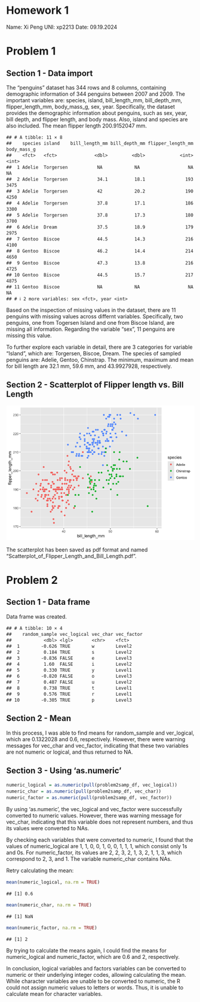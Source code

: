 Homework 1
================

Name: Xi Peng UNI: xp2213 Date: 09.19.2024

# Problem 1

## Section 1 - Data import

The “penguins” dataset has 344 rows and 8 columns, containing
demographic information of 344 penguins between 2007 and 2009. The
important variables are: species, island, bill_length_mm, bill_depth_mm,
flipper_length_mm, body_mass_g, sex, year. Specifically, the dataset
provides the demographic information about penguins, such as sex, year,
bill depth, and flipper length, and body mass. Also, island and species
are also included. The mean flipper length 200.9152047 mm.

    ## # A tibble: 11 × 8
    ##    species island    bill_length_mm bill_depth_mm flipper_length_mm body_mass_g
    ##    <fct>   <fct>              <dbl>         <dbl>             <int>       <int>
    ##  1 Adelie  Torgersen           NA            NA                  NA          NA
    ##  2 Adelie  Torgersen           34.1          18.1               193        3475
    ##  3 Adelie  Torgersen           42            20.2               190        4250
    ##  4 Adelie  Torgersen           37.8          17.1               186        3300
    ##  5 Adelie  Torgersen           37.8          17.3               180        3700
    ##  6 Adelie  Dream               37.5          18.9               179        2975
    ##  7 Gentoo  Biscoe              44.5          14.3               216        4100
    ##  8 Gentoo  Biscoe              46.2          14.4               214        4650
    ##  9 Gentoo  Biscoe              47.3          13.8               216        4725
    ## 10 Gentoo  Biscoe              44.5          15.7               217        4875
    ## 11 Gentoo  Biscoe              NA            NA                  NA          NA
    ## # ℹ 2 more variables: sex <fct>, year <int>

Based on the inspection of missing values in the dataset, there are 11
penguins with missing values across differnt variables. Specifically,
two penguins, one from Togersen Island and one from Biscoe Island, are
missing all information. Regarding the variable “sex”, 11 penguins are
missing this value.

To further explore each variable in detail, there are 3 categories for
variable “Island”, which are: Torgersen, Biscoe, Dream. The species of
sampled penguins are: Adelie, Gentoo, Chinstrap. The minimum, maximum
and mean for bill length are 32.1 mm, 59.6 mm, and 43.9927928,
respectively.

## Section 2 - Scatterplot of Flipper length vs. Bill Length

![](P8105-HW1_files/figure-gfm/unnamed-chunk-5-1.png)<!-- -->

The scatterplot has been saved as pdf format and named
“Scatterplot_of_Flipper_Length_and_Bill_Length.pdf”.

# Problem 2

## Section 1 - Data frame

Data frame was created.

    ## # A tibble: 10 × 4
    ##    random_sample vec_logical vec_char vec_factor
    ##            <dbl> <lgl>       <chr>    <fct>     
    ##  1        -0.626 TRUE        w        Level2    
    ##  2         0.184 TRUE        s        Level2    
    ##  3        -0.836 FALSE       e        Level3    
    ##  4         1.60  FALSE       i        Level2    
    ##  5         0.330 TRUE        y        Level1    
    ##  6        -0.820 FALSE       o        Level3    
    ##  7         0.487 FALSE       u        Level2    
    ##  8         0.738 TRUE        t        Level1    
    ##  9         0.576 TRUE        r        Level1    
    ## 10        -0.305 TRUE        p        Level3

## Section 2 - Mean

In this process, I was able to find means for random_sample and
ver_logical, which are 0.1322028 and 0.6, respectively. However, there
were warning messages for vec_char and vec_factor, indicating that these
two variables are not numeric or logical, and thus returned to NA.

## Section 3 - Using ‘as.numeric’

``` r
numeric_logical = as.numeric(pull(problem2samp_df, vec_logical))
numeric_char = as.numeric(pull(problem2samp_df, vec_char))
numeric_factor = as.numeric(pull(problem2samp_df, vec_factor))
```

By using ‘as.numeric’, the vec_logical and vec_factor were successfully
converted to numeric values. However, there was warning message for
vec_char, indicating that this variable does not represent numbers, and
thus its values were converted to NAs.

By checking each variables that were converted to numeric, I found that
the values of numeric_logical are 1, 1, 0, 0, 1, 0, 0, 1, 1, 1, which
consist only 1s and 0s. For numeric_factor, its values are 2, 2, 3, 2,
1, 3, 2, 1, 1, 3, which correspond to 2, 3, and 1. The variable
numeric_char contains NAs.

Retry calculating the mean:

``` r
mean(numeric_logical, na.rm = TRUE)
```

    ## [1] 0.6

``` r
mean(numeric_char, na.rm = TRUE)
```

    ## [1] NaN

``` r
mean(numeric_factor, na.rm = TRUE)
```

    ## [1] 2

By trying to calculate the means again, I could find the means for
numeric_logical and numeric_factor, which are 0.6 and 2, respectively.

In conclusion, logical variables and factors variables can be converted
to numeric or their underlying integer codes, allowing calculating the
mean. While character variables are unable to be converted to numeric,
the R could not assign numeric values to letters or words. Thus, it is
unable to calculate mean for character variables.
